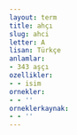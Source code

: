 ```yaml
---
layout: term
title: ahçı
slug: ahci
letter: A
lisan: Türkçe
anlamlar:
- 343 aşçı
ozellikler:
- - isim
ornekler:
- - ''
orneklerkaynak:
- - ''
---
```

